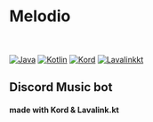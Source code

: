 # Melodio

<br><br>
[![Java](https://img.shields.io/badge/Java-21-FF7700.svg)]()
[![Kotlin](https://img.shields.io/badge/Kotlin-2.0.21-186FCC.svg?logo=kotlin)]()
[![Kord](https://img.shields.io/badge/Kord-0.14.0-e26f5f.svg)]()
[![Lavalinkkt](https://img.shields.io/badge/Lavalink.kt-7.1.0-c85aa2.svg)]()

## Discord Music bot
#### made with Kord & Lavalink.kt